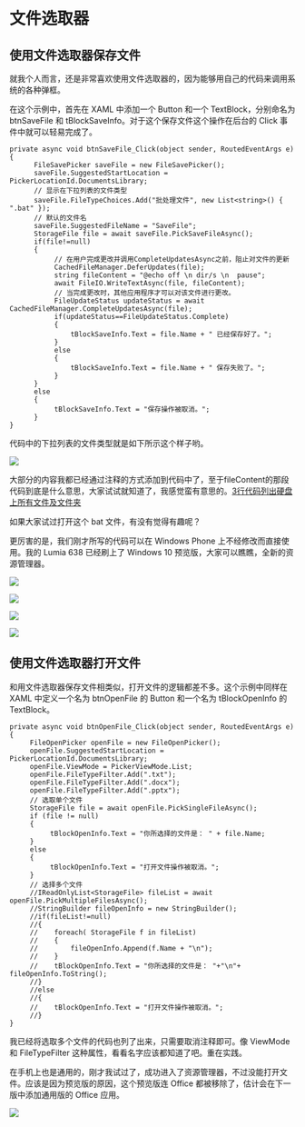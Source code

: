 # 文件选取器

## 使用文件选取器保存文件

就我个人而言，还是非常喜欢使用文件选取器的，因为能够用自己的代码来调用系统的各种弹框。

在这个示例中，首先在 XAML 中添加一个 Button 和一个 TextBlock，分别命名为 btnSaveFile 和 tBlockSaveInfo。对于这个保存文件这个操作在后台的 Click 事件中就可以轻易完成了。

```
private async void btnSaveFile_Click(object sender, RoutedEventArgs e)
{
      FileSavePicker saveFile = new FileSavePicker();
      saveFile.SuggestedStartLocation = PickerLocationId.DocumentsLibrary;         
      // 显示在下拉列表的文件类型
      saveFile.FileTypeChoices.Add("批处理文件", new List<string>() { ".bat" });        
      // 默认的文件名
      saveFile.SuggestedFileName = "SaveFile";
      StorageFile file = await saveFile.PickSaveFileAsync();
      if(file!=null)
      {
           // 在用户完成更改并调用CompleteUpdatesAsync之前，阻止对文件的更新
           CachedFileManager.DeferUpdates(file);
           string fileContent = "@echo off \n dir/s \n  pause";
           await FileIO.WriteTextAsync(file, fileContent);
           // 当完成更改时，其他应用程序才可以对该文件进行更改。
           FileUpdateStatus updateStatus = await CachedFileManager.CompleteUpdatesAsync(file);
           if(updateStatus==FileUpdateStatus.Complete)
           {
               tBlockSaveInfo.Text = file.Name + " 已经保存好了。";
           }
           else
           {
               tBlockSaveInfo.Text = file.Name + " 保存失败了。";
           }                                                                                    
      }
      else
      {
           tBlockSaveInfo.Text = "保存操作被取消。";
      }
}
```

代码中的下拉列表的文件类型就是如下所示这个样子哟。

![](images/66.png)

大部分的内容我都已经通过注释的方式添加到代码中了，至于fileContent的那段代码到底是什么意思，大家试试就知道了，我感觉蛮有意思的。[3行代码列出硬盘上所有文件及文件夹](http://blog.csdn.net/nomasp/article/details/44927037)

如果大家试过打开这个 bat 文件，有没有觉得有趣呢？

更厉害的是，我们刚才所写的代码可以在 Windows Phone 上不经修改而直接使用。我的 Lumia 638 已经刷上了 Windows 10 预览版，大家可以瞧瞧，全新的资源管理器。

![](images/67.png)

![](images/68.png)

![](images/69.png)

![](images/70.png)

## 使用文件选取器打开文件

和用文件选取器保存文件相类似，打开文件的逻辑都差不多。这个示例中同样在 XAML 中定义一个名为 btnOpenFile 的 Button 和一个名为 tBlockOpenInfo 的 TextBlock。

```
private async void btnOpenFile_Click(object sender, RoutedEventArgs e)
{
     FileOpenPicker openFile = new FileOpenPicker();
     openFile.SuggestedStartLocation = PickerLocationId.DocumentsLibrary;
     openFile.ViewMode = PickerViewMode.List;
     openFile.FileTypeFilter.Add(".txt");
     openFile.FileTypeFilter.Add(".docx");
     openFile.FileTypeFilter.Add(".pptx");
     // 选取单个文件
     StorageFile file = await openFile.PickSingleFileAsync();
     if (file != null)
     {
          tBlockOpenInfo.Text = "你所选择的文件是： " + file.Name;
     }
     else
     {
          tBlockOpenInfo.Text = "打开文件操作被取消。";
     }
     // 选择多个文件
     //IReadOnlyList<StorageFile> fileList = await openFile.PickMultipleFilesAsync();
     //StringBuilder fileOpenInfo = new StringBuilder();
     //if(fileList!=null)
     //{
     //    foreach( StorageFile f in fileList)
     //    {
     //        fileOpenInfo.Append(f.Name + "\n");
     //    }
     //    tBlockOpenInfo.Text = "你所选择的文件是： "+"\n"+ fileOpenInfo.ToString();
     //}
     //else
     //{
     //    tBlockOpenInfo.Text = "打开文件操作被取消。";
     //}
}
```

我已经将选取多个文件的代码也列了出来，只需要取消注释即可。像 ViewMode 和 FileTypeFilter 这种属性，看看名字应该都知道了吧。重在实践。

在手机上也是通用的，刚才我试过了，成功进入了资源管理器，不过没能打开文件。应该是因为预览版的原因，这个预览版连 Office 都被移除了，估计会在下一版中添加通用版的 Office 应用。

![](images/71.png)